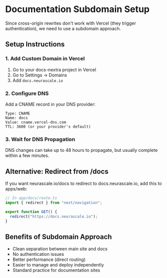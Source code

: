 # Documentation Subdomain Setup

Since cross-origin rewrites don't work with Vercel (they trigger authentication), we need to use a subdomain approach.

## Setup Instructions

### 1. Add Custom Domain in Vercel

1. Go to your docs-nextra project in Vercel
2. Go to Settings → Domains
3. Add `docs.neurascale.io`

### 2. Configure DNS

Add a CNAME record in your DNS provider:

```
Type: CNAME
Name: docs
Value: cname.vercel-dns.com
TTL: 3600 (or your provider's default)
```

### 3. Wait for DNS Propagation

DNS changes can take up to 48 hours to propagate, but usually complete within a few minutes.

## Alternative: Redirect from /docs

If you want neurascale.io/docs to redirect to docs.neurascale.io, add this to apps/web:

```typescript
// In app/docs/route.ts
import { redirect } from "next/navigation";

export function GET() {
  redirect("https://docs.neurascale.io");
}
```

## Benefits of Subdomain Approach

- Clean separation between main site and docs
- No authentication issues
- Better performance (direct routing)
- Easier to manage and deploy independently
- Standard practice for documentation sites
